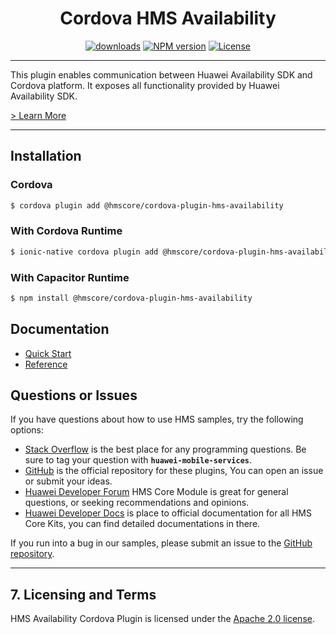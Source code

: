 <p align="center">
  <h1 align="center">Cordova HMS Availability</h1>
</p>

<p align="center">
  <a href="https://www.npmjs.com/package/@hmscore/cordova-plugin-hms-availability"><img src="https://img.shields.io/npm/dm/@hmscore/cordova-plugin-hms-availability?color=%23007EC6&style=for-the-badge" alt="downloads"></a>
  <a href="https://www.npmjs.com/package/@hmscore/cordova-plugin-hms-availability"><img src="https://img.shields.io/npm/v/@hmscore/cordova-plugin-hms-availability?color=%23ed2a1c&style=for-the-badge" alt="NPM version"></a>
  <a href="/LICENSE"><img src="https://img.shields.io/npm/l/@hmscore/react-native-hms-availability.svg?color=%3bcc62&style=for-the-badge" alt="License"></a>
</p>

----

This plugin enables communication between Huawei Availability SDK and Cordova platform. It exposes all functionality provided by Huawei Availability SDK.

[> Learn More]()

---

## Installation

### Cordova

```bash
$ cordova plugin add @hmscore/cordova-plugin-hms-availability
```

### With Cordova Runtime

```bash
$ ionic-native cordova plugin add @hmscore/cordova-plugin-hms-availability
```

### With Capacitor Runtime

```bash
$ npm install @hmscore/cordova-plugin-hms-availability
```

## Documentation

- [Quick Start]()
- [Reference]()

## Questions or Issues

If you have questions about how to use HMS samples, try the following options:

- [Stack Overflow](https://stackoverflow.com/questions/tagged/huawei-mobile-services) is the best place for any programming questions. Be sure to tag your question with **`huawei-mobile-services`**.
- [GitHub](https://github.com/HMS-Core/hms-cordova-plugin) is the official repository for these plugins, You can open an issue or submit your ideas.
- [Huawei Developer Forum](https://forums.developer.huawei.com/forumPortal/en/home?fid=0101187876626530001?ha_source=hms1) HMS Core Module is great for general questions, or seeking recommendations and opinions.
- [Huawei Developer Docs](https://developer.huawei.com/consumer/en/doc/overview/HMS-Core-Plugin?ha_source=hms1) is place to official documentation for all HMS Core Kits, you can find detailed documentations in there.

If you run into a bug in our samples, please submit an issue to the [GitHub repository](https://github.com/HMS-Core/hms-cordova-plugin).

---

## 7. Licensing and Terms

HMS Availability Cordova Plugin is licensed under the [Apache 2.0 license](LICENSE).
